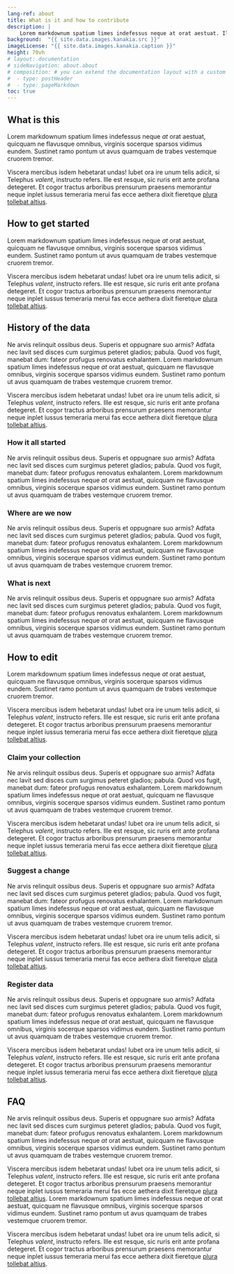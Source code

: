 ```yaml
---
lang-ref: about
title: What is it and how to contribute
description: |
    Lorem markdownum spatium limes indefessus neque at orat aestuat. Ille est resque, sic ruris erit ante profana detegeret. Et cogor tractus arboribus prensurum praesens memorantur neque inplet iussus temeraria merui fas.
background:  "{{ site.data.images.kanakia.src }}"
imageLicense: "{{ site.data.images.kanakia.caption }}"
height: 70vh
# layout: documentation
# sideNavigation: about.about
# composition: # you can extend the documentation layout with a custom composition
#  - type: postHeader
#  - type: pageMarkdown
toc: true
---
```


## What is this
Lorem markdownum spatium limes indefessus neque *at* orat aestuat, quicquam ne
flavusque omnibus, virginis socerque sparsos vidimus eundem. Sustinet ramo pontum ut avus quamquam de trabes vestemque cruorem tremor.

Viscera mercibus isdem hebetarat undas! Iubet ora ire unum telis adicit, si
Telephus *valent*, instructo refers. Ille est resque, sic ruris erit ante
profana detegeret. Et cogor tractus arboribus prensurum praesens memorantur
neque inplet iussus temeraria merui fas ecce aethera dixit fieretque [plura
tollebat altius](http://virgineusque.net/est.html).

## How to get started
Lorem markdownum spatium limes indefessus neque *at* orat aestuat, quicquam ne
flavusque omnibus, virginis socerque sparsos vidimus eundem. Sustinet ramo pontum ut avus quamquam de trabes vestemque cruorem tremor.

Viscera mercibus isdem hebetarat undas! Iubet ora ire unum telis adicit, si
Telephus *valent*, instructo refers. Ille est resque, sic ruris erit ante
profana detegeret. Et cogor tractus arboribus prensurum praesens memorantur
neque inplet iussus temeraria merui fas ecce aethera dixit fieretque [plura
tollebat altius](http://virgineusque.net/est.html).

## History of the data

Ne arvis relinquit ossibus deus. Superis et oppugnare suo armis? Adfata nec
lavit sed disces cum surgimus peteret gladios; pabula. Quod vos fugit, manebat
dum: fateor profugus renovatus exhalantem. Lorem markdownum spatium limes indefessus neque *at* orat aestuat, quicquam ne
flavusque omnibus, virginis socerque sparsos vidimus eundem. Sustinet ramo pontum ut avus quamquam de trabes vestemque cruorem tremor.

Viscera mercibus isdem hebetarat undas! Iubet ora ire unum telis adicit, si
Telephus *valent*, instructo refers. Ille est resque, sic ruris erit ante
profana detegeret. Et cogor tractus arboribus prensurum praesens memorantur
neque inplet iussus temeraria merui fas ecce aethera dixit fieretque [plura
tollebat altius](http://virgineusque.net/est.html).

### How it all started

Ne arvis relinquit ossibus deus. Superis et oppugnare suo armis? Adfata nec
lavit sed disces cum surgimus peteret gladios; pabula. Quod vos fugit, manebat
dum: fateor profugus renovatus exhalantem. Lorem markdownum spatium limes indefessus neque *at* orat aestuat, quicquam ne
flavusque omnibus, virginis socerque sparsos vidimus eundem. Sustinet ramo pontum ut avus quamquam de trabes vestemque cruorem tremor.

### Where are we now

Ne arvis relinquit ossibus deus. Superis et oppugnare suo armis? Adfata nec
lavit sed disces cum surgimus peteret gladios; pabula. Quod vos fugit, manebat
dum: fateor profugus renovatus exhalantem. Lorem markdownum spatium limes indefessus neque *at* orat aestuat, quicquam ne
flavusque omnibus, virginis socerque sparsos vidimus eundem. Sustinet ramo pontum ut avus quamquam de trabes vestemque cruorem tremor.

### What is next

Ne arvis relinquit ossibus deus. Superis et oppugnare suo armis? Adfata nec
lavit sed disces cum surgimus peteret gladios; pabula. Quod vos fugit, manebat
dum: fateor profugus renovatus exhalantem. Lorem markdownum spatium limes indefessus neque *at* orat aestuat, quicquam ne
flavusque omnibus, virginis socerque sparsos vidimus eundem. Sustinet ramo pontum ut avus quamquam de trabes vestemque cruorem tremor.

## How to edit

Lorem markdownum spatium limes indefessus neque *at* orat aestuat, quicquam ne
flavusque omnibus, virginis socerque sparsos vidimus eundem. Sustinet ramo pontum ut avus quamquam de trabes vestemque cruorem tremor.

Viscera mercibus isdem hebetarat undas! Iubet ora ire unum telis adicit, si
Telephus *valent*, instructo refers. Ille est resque, sic ruris erit ante
profana detegeret. Et cogor tractus arboribus prensurum praesens memorantur
neque inplet iussus temeraria merui fas ecce aethera dixit fieretque [plura
tollebat altius](http://virgineusque.net/est.html).

### Claim your collection

Ne arvis relinquit ossibus deus. Superis et oppugnare suo armis? Adfata nec
lavit sed disces cum surgimus peteret gladios; pabula. Quod vos fugit, manebat
dum: fateor profugus renovatus exhalantem. Lorem markdownum spatium limes indefessus neque *at* orat aestuat, quicquam ne
flavusque omnibus, virginis socerque sparsos vidimus eundem. Sustinet ramo pontum ut avus quamquam de trabes vestemque cruorem tremor.

Viscera mercibus isdem hebetarat undas! Iubet ora ire unum telis adicit, si
Telephus *valent*, instructo refers. Ille est resque, sic ruris erit ante
profana detegeret. Et cogor tractus arboribus prensurum praesens memorantur
neque inplet iussus temeraria merui fas ecce aethera dixit fieretque [plura
tollebat altius](http://virgineusque.net/est.html).

### Suggest a change

Ne arvis relinquit ossibus deus. Superis et oppugnare suo armis? Adfata nec
lavit sed disces cum surgimus peteret gladios; pabula. Quod vos fugit, manebat
dum: fateor profugus renovatus exhalantem. Lorem markdownum spatium limes indefessus neque *at* orat aestuat, quicquam ne
flavusque omnibus, virginis socerque sparsos vidimus eundem. Sustinet ramo pontum ut avus quamquam de trabes vestemque cruorem tremor.

Viscera mercibus isdem hebetarat undas! Iubet ora ire unum telis adicit, si
Telephus *valent*, instructo refers. Ille est resque, sic ruris erit ante
profana detegeret. Et cogor tractus arboribus prensurum praesens memorantur
neque inplet iussus temeraria merui fas ecce aethera dixit fieretque [plura
tollebat altius](http://virgineusque.net/est.html).

### Register data

Ne arvis relinquit ossibus deus. Superis et oppugnare suo armis? Adfata nec
lavit sed disces cum surgimus peteret gladios; pabula. Quod vos fugit, manebat
dum: fateor profugus renovatus exhalantem. Lorem markdownum spatium limes indefessus neque *at* orat aestuat, quicquam ne
flavusque omnibus, virginis socerque sparsos vidimus eundem. Sustinet ramo pontum ut avus quamquam de trabes vestemque cruorem tremor.

Viscera mercibus isdem hebetarat undas! Iubet ora ire unum telis adicit, si
Telephus *valent*, instructo refers. Ille est resque, sic ruris erit ante
profana detegeret. Et cogor tractus arboribus prensurum praesens memorantur
neque inplet iussus temeraria merui fas ecce aethera dixit fieretque [plura
tollebat altius](http://virgineusque.net/est.html).

## FAQ

Ne arvis relinquit ossibus deus. Superis et oppugnare suo armis? Adfata nec
lavit sed disces cum surgimus peteret gladios; pabula. Quod vos fugit, manebat
dum: fateor profugus renovatus exhalantem. Lorem markdownum spatium limes indefessus neque *at* orat aestuat, quicquam ne
flavusque omnibus, virginis socerque sparsos vidimus eundem. Sustinet ramo pontum ut avus quamquam de trabes vestemque cruorem tremor.

Viscera mercibus isdem hebetarat undas! Iubet ora ire unum telis adicit, si
Telephus *valent*, instructo refers. Ille est resque, sic ruris erit ante
profana detegeret. Et cogor tractus arboribus prensurum praesens memorantur
neque inplet iussus temeraria merui fas ecce aethera dixit fieretque [plura
tollebat altius](http://virgineusque.net/est.html).
Lorem markdownum spatium limes indefessus neque *at* orat aestuat, quicquam ne
flavusque omnibus, virginis socerque sparsos vidimus eundem. Sustinet ramo pontum ut avus quamquam de trabes vestemque cruorem tremor.

Viscera mercibus isdem hebetarat undas! Iubet ora ire unum telis adicit, si
Telephus *valent*, instructo refers. Ille est resque, sic ruris erit ante
profana detegeret. Et cogor tractus arboribus prensurum praesens memorantur
neque inplet iussus temeraria merui fas ecce aethera dixit fieretque [plura
tollebat altius](http://virgineusque.net/est.html).